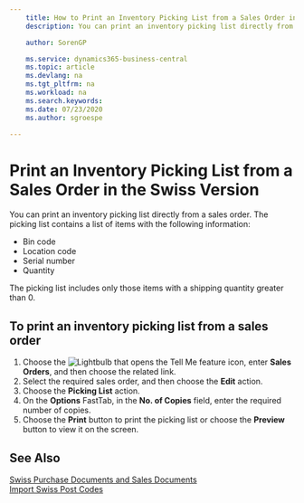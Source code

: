 ```yaml
---
    title: How to Print an Inventory Picking List from a Sales Order in the Swiss Version
    description: You can print an inventory picking list directly from a sales order.

    author: SorenGP

    ms.service: dynamics365-business-central
    ms.topic: article
    ms.devlang: na
    ms.tgt_pltfrm: na
    ms.workload: na
    ms.search.keywords:
    ms.date: 07/23/2020
    ms.author: sgroespe

---
```

# Print an Inventory Picking List from a Sales Order in the Swiss Version

You can print an inventory picking list directly from a sales order. The picking list contains a list of items with the following information:  

- Bin code  
- Location code  
- Serial number  
- Quantity  

The picking list includes only those items with a shipping quantity greater than 0.  

## To print an inventory picking list from a sales order  

1. Choose the ![Lightbulb that opens the Tell Me feature](../../media/ui-search/search_small.png "Tell me what you want to do") icon, enter **Sales Orders**, and then choose the related link.  
2. Select the required sales order, and then choose the **Edit** action.  
3. Choose the **Picking List** action.  
4. On the **Options** FastTab, in the **No. of Copies** field, enter the required number of copies.  
5. Choose the **Print** button to print the picking list or choose the **Preview** button to view it on the screen.  

## See Also

[Swiss Purchase Documents and Sales Documents](swiss-purchase-documents-and-sales-documents.md)  
[Import Swiss Post Codes](how-to-import-swiss-post-codes.md)  
